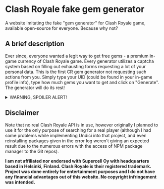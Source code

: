 # Clash Royale fake gem generator
A website imitating the fake "gem generator" for Clash Royale game, available open-source for everyone. Because why not?

## A brief description
Ever since, everyone wanted a legit way to get free gems - a premium in-game currency of Clash Royale game. Every generator utilizes a captcha system based on filling out exhausting forms requesting a lot of your personal data. This is the first CR gem generator not requesting such actions from you. Simply type your UID (could be found in your in-game profile info), type how much gems you want to get and click on "Generate". The generator will do its rest!

<details>
  <summary>
    WARNING, SPOILER ALERT!
  </summary>
   <b>Every time you will try to "generate" free gems, you will encounter the holy Rickroll. No need to thank me.</b>
</details>

## Disclaimer
Note that no real Clash Royale API is in use, however originally I planned to use it for the only purpose of searching for a real player (although I had some problems while implementing Undici into that project, and even reinstalling packages given in the error log weren't giving an expected result due to the numerous errors with the access of NPM package manager to the Git repos).

**I am not affiliated nor endorsed with Supercell Oy with headquarters based in Helsinki, Finland. Clash Royale is their registered trademark. Project was done entirely for entertainment purposes and I do not have any financial advantages out of this website. No copyright infringement was intended.**
